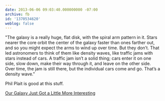 ```yaml
---
date: 2013-06-06 09:03:40.000000000 -07:00
archive: fb
id: '1370534620'
weblog: false
---
```


"The galaxy is a really huge, flat disk, with the spiral arm pattern in it. Stars nearer the core orbit the center of the galaxy faster than ones farther out, and so you might expect the arms to wind up over time. But they don’t. That led astronomers to think of them like density waves, like traffic jams with stars instead of cars. A traffic jam isn’t a solid thing; cars enter it on one side, slow down, make their way through it, and leave on the other side. Over time, the jam is still there, but the individual cars come and go. That’s a density wave."

Phil Plait is good at this stuff.

[Our Galaxy Just Got a Little More Interesting](http://www.slate.com/blogs/bad_astronomy/2013/06/06/milky_way_galaxy_two_new_discoveries_about_its_spiral_arms.html)
